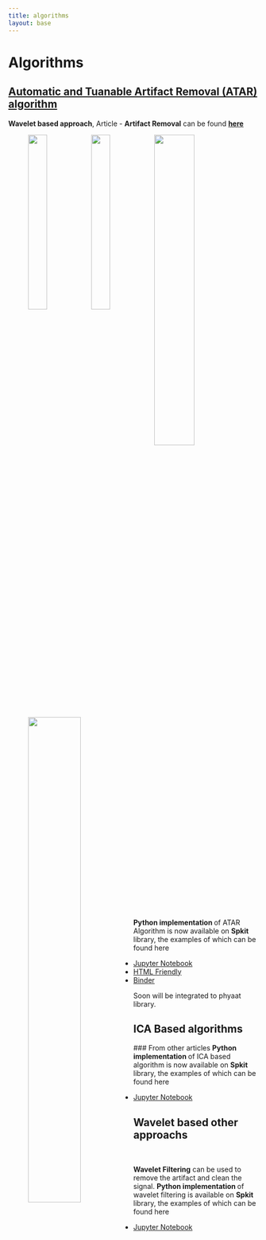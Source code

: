 ```yaml
---
title: algorithms
layout: base
---
```


<div class="section" id="Algorithm">
<h1>Algorithms<a class="headerlink" href="#experiment" title="Permalink to this headline"></a></h1>
<h2 ><a href="artifact_algo.html">Automatic and Tuanable Artifact Removal (ATAR) algorithm</a></h2>
<strong>Wavelet based approach</strong>, Article - <strong>Artifact Removal</strong> can be found <a href="https://doi.org/10.1016/j.bspc.2019.101624" target="_blank"><strong>here</strong></a><a href="https://doi.org/10.1016/j.bspc.2019.101624" target="_blank"> <i class="fa fa-file-pdf-o" style="font-size:24px;color:red"></i></a>
<br>

<figure>
<img style="float: left;"  src="{{ "/assets/images/SignalsSeg3_WPD50_a.png" | relative_url }}" width="30%">
<img style="float: left;"  src="{{ "/assets/images/SignalsSeg3_WPD50_b.png" | relative_url }}" width="30%">
<img style="float: left;"  src="{{ "/assets/images/Beta.gif" | relative_url }}" width="50%">
</figure>
<img class="center" src="{{ "/assets/images/Algorithm_BD1.png" | relative_url }}" width="40%">


<strong>Python implementation </strong> of ATAR Algorithm is now available on <strong>Spkit</strong> library, the examples of which can be found here
  * <a href="https://nbviewer.org/github/Nikeshbajaj/Notebooks/blob/master/spkit/SP/ATAR_Algorithm_EEG_Artifact_Removal.ipynb" target="_blank">Jupyter Notebook</a>
  * <a href="https://spkit.github.io/guide/notebooks/ATAR_Algorithm_EEG_Artifact_Removal.html" target="_blank">HTML Friendly</a>
  * <a href="https://mybinder.org/v2/gh/Nikeshbajaj/Notebooks/master?filepath=spkit/SP/ATAR_Algorithm_EEG_Artifact_Removal.ipynb" target="_blank">Binder</a>
  
Soon will be integrated to phyaat library.


<!--<a><img alt="Under construction" src="../_images0/IPR.gif" width="300"></a>-->
<!--<h3 style="background-color: #EBF5FB">ICA based Artifact removal approach<a class="headerlink" href="#institutions" title="Permalink to this headline"></a></h3> -->

<h2> ICA Based algorithms</h2>
### From other articles
<strong>Python implementation </strong> of ICA based algorithm is now available on <strong>Spkit</strong> library, the examples of which can be found here
  
 * <a href="https://nbviewer.org/github/Nikeshbajaj/Notebooks/blob/master/spkit/SP/ICA_based_Artifact_Removal.ipynb" target="_blank">Jupyter Notebook</a>


<h2>Wavelet based other approachs</h2>
<br>

 **Wavelet Filtering** can be used to remove the artifact and clean the signal. <strong>Python implementation </strong> of wavelet filtering is available on <strong>Spkit</strong> library, the examples of which can be found here 

  * <a href="https://nbviewer.org/github/Nikeshbajaj/Notebooks/blob/master/spkit/SP/Wavelet_Filtering_1_demo.ipynb" target="_blank">Jupyter Notebook</a>
 
 
 
 
<!--<li><a class="reference external" href="http://nikeshbajaj.in">Nikesh Bajaj<img alt="Nikesh Bajaj" src="_images0/nikeshbajaj.png" width="100"></a></li> -->
